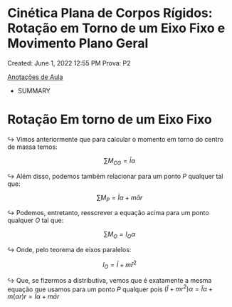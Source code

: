 # Cinética Plana de Corpos Rígidos: Rotação em Torno de um Eixo Fixo e Movimento Plano Geral

Created: June 1, 2022 12:55 PM
Prova: P2

[Anotações de Aula](Cine%CC%81tica%20Plana%20de%20Corpos%20Ri%CC%81gidos%20Rotac%CC%A7a%CC%83o%20em%20To%20ed19e26f55234ed0bdbdda7cb656471c/Anotac%CC%A7o%CC%83es%20de%20Aula%20b70ad7ea93244649928080058342eae2.md)

- SUMMARY
    
    

# Rotação Em torno de um Eixo Fixo

$\hookrightarrow$ Vimos anteriormente que para calcular o momento em torno do centro de massa temos:

$$
\sum M_{CG} = \bar I \alpha
$$

$\hookrightarrow$ Além disso, podemos também relacionar para um ponto $P$ qualquer tal que:

$$
\sum M_P = \bar I \alpha + m\bar a r
$$

$\hookrightarrow$ Podemos, entretanto, reescrever a equação acima para um ponto qualquer $O$ tal que:

$$
\sum M _O = I_O\alpha
$$

$\hookrightarrow$ Onde, pelo teorema de eixos paralelos:

$$
I_O = \bar I  + m\bar r^2
$$

$\hookrightarrow$ Que, se fizermos a distributiva, vemos que é exatamente a mesma equação que usamos para um ponto $P$ qualquer pois $(\bar I  + mr^2)\alpha = \bar I \alpha + m(\alpha  r )r  = \bar I \alpha + m\bar a r$